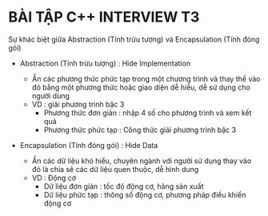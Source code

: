 # BÀI TẬP C++ INTERVIEW T3

Sự khác biệt giữa Abstraction (Tính trừu tượng) và Encapsulation (Tính đóng gói)

* Abstraction (Tính trừu tượng) : Hide Implementation
  - Ẩn các phương thức phức tạp trong một chương trình và thay thế vào đó bằng một phương thức hoặc giao diện dễ hiểu, dễ sử dụng cho người dùng
  - VD : giải phương trình bậc 3 
    + Phương thức đơn giản : nhập 4 số cho phương trình và xem kết quả
    + Phương thức phức tạp : Công thức giải phương trình bậc 3

* Encapsulation (Tính đóng gói) : Hide Data
  - Ẩn các dữ liệu khó hiểu, chuyên ngành với người sử dụng thay vào đó là chia sẽ các dữ liệu quen thuộc, dễ hình dung
  - VD : Động cơ
    + Dữ liệu đơn giản : tốc độ động cơ, hãng sản xuất
    + Dữ liệu phức tạp : thông số động cơ, phương pháp điều khiển động cơ
